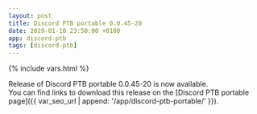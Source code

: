 ```yaml
---
layout: post
title: Discord PTB portable 0.0.45-20
date: 2019-01-10 23:50:00 +0100
app: discord-ptb
tags: [discord-ptb]
---
```

{% include vars.html %}

Release of Discord PTB portable 0.0.45-20 is now available.<br />
You can find links to download this release on the [Discord PTB portable page]({{ var_seo_url | append: '/app/discord-ptb-portable/' }}).